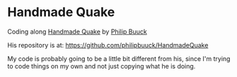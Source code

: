 # Handmade Quake

Coding along [Handmade Quake](https://www.youtube.com/watch?v=yPHJgfSnTbI&list=PLBKDuv-qJpTbCsXHsxcoSSsMarnfyNhHF) by [Philip Buuck](https://www.youtube.com/channel/UCXgjH2-Mrb3-h1_iWurz7dQ)

His repository is at: https://github.com/philipbuuck/HandmadeQuake

My code is probably going to be a little bit different from his, since I'm trying to code things on my own and not just copying what he is doing.
